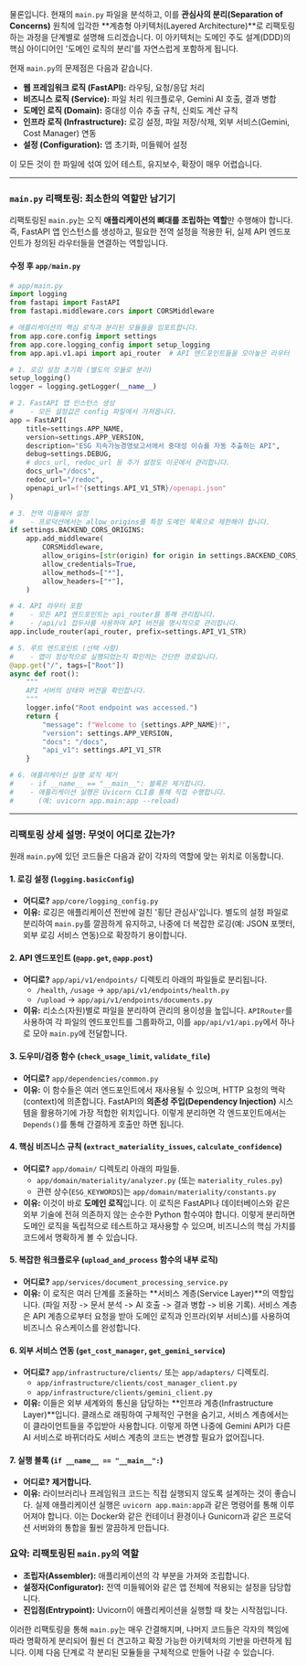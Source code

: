 물론입니다. 현재의 `main.py` 파일을 분석하고, 이를 **관심사의 분리(Separation of Concerns)** 원칙에 입각한 **계층형 아키텍처(Layered Architecture)**로 리팩토링하는 과정을 단계별로 설명해 드리겠습니다. 이 아키텍처는 도메인 주도 설계(DDD)의 핵심 아이디어인 '도메인 로직의 분리'를 자연스럽게 포함하게 됩니다.

현재 `main.py`의 문제점은 다음과 같습니다.
*   **웹 프레임워크 로직 (FastAPI):** 라우팅, 요청/응답 처리
*   **비즈니스 로직 (Service):** 파일 처리 워크플로우, Gemini AI 호출, 결과 병합
*   **도메인 로직 (Domain):** 중대성 이슈 추출 규칙, 신뢰도 계산 규칙
*   **인프라 로직 (Infrastructure):** 로깅 설정, 파일 저장/삭제, 외부 서비스(Gemini, Cost Manager) 연동
*   **설정 (Configuration):** 앱 초기화, 미들웨어 설정

이 모든 것이 한 파일에 섞여 있어 테스트, 유지보수, 확장이 매우 어렵습니다.

---

### `main.py` 리팩토링: 최소한의 역할만 남기기

리팩토링된 `main.py`는 오직 **애플리케이션의 뼈대를 조립하는 역할**만 수행해야 합니다. 즉, FastAPI 앱 인스턴스를 생성하고, 필요한 전역 설정을 적용한 뒤, 실제 API 엔드포인트가 정의된 라우터들을 연결하는 역할입니다.

#### **수정 후 `app/main.py`**

```python
# app/main.py
import logging
from fastapi import FastAPI
from fastapi.middleware.cors import CORSMiddleware

# 애플리케이션의 핵심 로직과 분리된 모듈들을 임포트합니다.
from app.core.config import settings
from app.core.logging_config import setup_logging
from app.api.v1.api import api_router  # API 엔드포인트들을 모아놓은 라우터

# 1. 로깅 설정 초기화 (별도의 모듈로 분리)
setup_logging()
logger = logging.getLogger(__name__)

# 2. FastAPI 앱 인스턴스 생성
#    - 모든 설정값은 config 파일에서 가져옵니다.
app = FastAPI(
    title=settings.APP_NAME,
    version=settings.APP_VERSION,
    description="ESG 지속가능경영보고서에서 중대성 이슈를 자동 추출하는 API",
    debug=settings.DEBUG,
    # docs_url, redoc_url 등 추가 설정도 이곳에서 관리합니다.
    docs_url="/docs",
    redoc_url="/redoc",
    openapi_url=f"{settings.API_V1_STR}/openapi.json"
)

# 3. 전역 미들웨어 설정
#    - 프로덕션에서는 allow_origins를 특정 도메인 목록으로 제한해야 합니다.
if settings.BACKEND_CORS_ORIGINS:
    app.add_middleware(
        CORSMiddleware,
        allow_origins=[str(origin) for origin in settings.BACKEND_CORS_ORIGINS],
        allow_credentials=True,
        allow_methods=["*"],
        allow_headers=["*"],
    )

# 4. API 라우터 포함
#    - 모든 API 엔드포인트는 api_router를 통해 관리됩니다.
#    - /api/v1 접두사를 사용하여 API 버전을 명시적으로 관리합니다.
app.include_router(api_router, prefix=settings.API_V1_STR)

# 5. 루트 엔드포인트 (선택 사항)
#    - 앱이 정상적으로 실행되었는지 확인하는 간단한 경로입니다.
@app.get("/", tags=["Root"])
async def root():
    """
    API 서버의 상태와 버전을 확인합니다.
    """
    logger.info("Root endpoint was accessed.")
    return {
        "message": f"Welcome to {settings.APP_NAME}!",
        "version": settings.APP_VERSION,
        "docs": "/docs",
        "api_v1": settings.API_V1_STR
    }

# 6. 애플리케이션 실행 로직 제거
#    - if __name__ == "__main__": 블록은 제거합니다.
#    - 애플리케이션 실행은 Uvicorn CLI를 통해 직접 수행합니다.
#      (예: uvicorn app.main:app --reload)
```

---

### 리팩토링 상세 설명: 무엇이 어디로 갔는가?

원래 `main.py`에 있던 코드들은 다음과 같이 각자의 역할에 맞는 위치로 이동합니다.

#### 1. 로깅 설정 (`logging.basicConfig`)
*   **어디로?** `app/core/logging_config.py`
*   **이유:** 로깅은 애플리케이션 전반에 걸친 '횡단 관심사'입니다. 별도의 설정 파일로 분리하여 `main.py`를 깔끔하게 유지하고, 나중에 더 복잡한 로깅(예: JSON 포맷터, 외부 로깅 서비스 연동)으로 확장하기 용이합니다.

#### 2. API 엔드포인트 (`@app.get`, `@app.post`)
*   **어디로?** `app/api/v1/endpoints/` 디렉토리 아래의 파일들로 분리됩니다.
    *   `/health`, `/usage` -> `app/api/v1/endpoints/health.py`
    *   `/upload` -> `app/api/v1/endpoints/documents.py`
*   **이유:** 리소스(자원)별로 파일을 분리하여 관리의 용이성을 높입니다. `APIRouter`를 사용하여 각 파일의 엔드포인트를 그룹화하고, 이를 `app/api/v1/api.py`에서 하나로 모아 `main.py`에 전달합니다.

#### 3. 도우미/검증 함수 (`check_usage_limit`, `validate_file`)
*   **어디로?** `app/dependencies/common.py`
*   **이유:** 이 함수들은 여러 엔드포인트에서 재사용될 수 있으며, HTTP 요청의 맥락(context)에 의존합니다. FastAPI의 **의존성 주입(Dependency Injection)** 시스템을 활용하기에 가장 적합한 위치입니다. 이렇게 분리하면 각 엔드포인트에서는 `Depends()`를 통해 간결하게 호출만 하면 됩니다.

#### 4. 핵심 비즈니스 규칙 (`extract_materiality_issues`, `calculate_confidence`)
*   **어디로?** `app/domain/` 디렉토리 아래의 파일들.
    *   `app/domain/materiality/analyzer.py` (또는 `materiality_rules.py`)
    *   관련 상수(`ESG_KEYWORDS`)는 `app/domain/materiality/constants.py`
*   **이유:** 이것이 바로 **도메인 로직**입니다. 이 로직은 FastAPI나 데이터베이스와 같은 외부 기술에 전혀 의존하지 않는 순수한 Python 함수여야 합니다. 이렇게 분리하면 도메인 로직을 독립적으로 테스트하고 재사용할 수 있으며, 비즈니스의 핵심 가치를 코드에서 명확하게 볼 수 있습니다.

#### 5. 복잡한 워크플로우 (`upload_and_process` 함수의 내부 로직)
*   **어디로?** `app/services/document_processing_service.py`
*   **이유:** 이 로직은 여러 단계를 조율하는 **서비스 계층(Service Layer)**의 역할입니다. (파일 저장 -> 문서 분석 -> AI 호출 -> 결과 병합 -> 비용 기록). 서비스 계층은 API 계층으로부터 요청을 받아 도메인 로직과 인프라(외부 서비스)를 사용하여 비즈니스 유스케이스를 완성합니다.

#### 6. 외부 서비스 연동 (`get_cost_manager`, `get_gemini_service`)
*   **어디로?** `app/infrastructure/clients/` 또는 `app/adapters/` 디렉토리.
    *   `app/infrastructure/clients/cost_manager_client.py`
    *   `app/infrastructure/clients/gemini_client.py`
*   **이유:** 이들은 외부 세계와의 통신을 담당하는 **인프라 계층(Infrastructure Layer)**입니다. 클래스로 래핑하여 구체적인 구현을 숨기고, 서비스 계층에서는 이 클라이언트들을 주입받아 사용합니다. 이렇게 하면 나중에 Gemini API가 다른 AI 서비스로 바뀌더라도 서비스 계층의 코드는 변경할 필요가 없어집니다.

#### 7. 실행 블록 (`if __name__ == "__main__":`)
*   **어디로?** **제거합니다.**
*   **이유:** 라이브러리나 프레임워크 코드는 직접 실행되지 않도록 설계하는 것이 좋습니다. 실제 애플리케이션 실행은 `uvicorn app.main:app`과 같은 명령어를 통해 이루어져야 합니다. 이는 Docker와 같은 컨테이너 환경이나 Gunicorn과 같은 프로덕션 서버와의 통합을 훨씬 깔끔하게 만듭니다.

### 요약: 리팩토링된 `main.py`의 역할

*   **조립자(Assembler):** 애플리케이션의 각 부분을 가져와 조립합니다.
*   **설정자(Configurator):** 전역 미들웨어와 같은 앱 전체에 적용되는 설정을 담당합니다.
*   **진입점(Entrypoint):** Uvicorn이 애플리케이션을 실행할 때 찾는 시작점입니다.

이러한 리팩토링을 통해 `main.py`는 매우 간결해지며, 나머지 코드들은 각자의 책임에 따라 명확하게 분리되어 훨씬 더 견고하고 확장 가능한 아키텍처의 기반을 마련하게 됩니다. 이제 다음 단계로 각 분리된 모듈들을 구체적으로 만들어 나갈 수 있습니다.